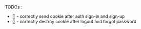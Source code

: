 TODOs :

- [] - correctly send cookie after auth sign-in and sign-up
- [] - correctly destroy cookie after logout and forgot password
